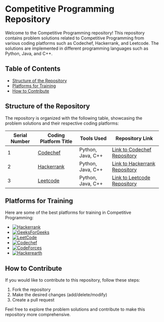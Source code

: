 # Competitive Programming Repository

Welcome to the Competitive Programming repository! This repository contains problem solutions related to Competitive Programming from various coding platforms such as Codechef, Hackerrank, and Leetcode. The solutions are implemented in different programming languages such as Python, Java, and C++.

## Table of Contents
- [Structure of the Repository](#structure-of-the-repository)
- [Platforms for Training](#platforms-for-training)
- [How to Contribute](#how-to-contribute)


## Structure of the Repository

The repository is organized with the following table, showcasing the problem solutions and their respective coding platforms:

| Serial Number | Coding Platform Title                                          | Tools Used   | Repository Link                                                                                            |
| ------------- | ------------------------------------------------------------ | ------------ | ---------------------------------------------------------------------------------------------------------- |
| 1             | [Codechef](https://codechef.com/)                 | Python, Java, C++ | [Link to Codechef Repository](https://github.com/Haleshot/Competitive-Programming/tree/master/Codechef)   |
| 2             | [Hackerrank](https://hackerrank.com/)             | Python, Java, C++ | [Link to Hackerrank Repository](https://github.com/Haleshot/Competitive-Programming/tree/master/Hackerrank) |
| 3             | [Leetcode](https://leetcode.com/)                 | Python, Java, C++ | [Link to Leetcode Repository](https://github.com/Haleshot/Competitive-Programming/tree/master/Leet_Code) |


## Platforms for Training

Here are some of the best platforms for training in Competitive Programming:

- [![Hackerrank](https://img.shields.io/badge/-hackerrank-7cfc00?style=flat&labelColor=7cfc00&logo=hackerrank&logoColor=white)](https://www.hackerrank.com/hari_leo03)	
- [![GeeksForGeeks](https://img.shields.io/badge/geekforgeeks-blue)](https://auth.geeksforgeeks.org/user/Haleshot/practice/)	
- [![LeetCode](https://img.shields.io/badge/-LeetCode-ff8c00?style=flat&labelColor=ff8c00&logo=LeetCode&logoColor=white)](https://leetcode.com/Haleshot/)
- [![Codechef](https://img.shields.io/badge/-Codechef-909090?style=flat&labelColor=909090&logo=Codechef&logoColor=white)](https://www.codechef.com/users/haleshot)
- [![CodeForces](https://img.shields.io/badge/-CodeForces-ec6161?style=flat&labelColor=ec6161&logo=CodeForces&logoColor=white)](https://codeforces.com/profile/Haleshot)	
- [![Hackerearth](https://img.shields.io/badge/hackerearth-purple.svg)](https://www.hackerearth.com/@srihari238)

## How to Contribute

If you would like to contribute to this repository, follow these steps:

1. Fork the repository
2. Make the desired changes (add/delete/modify)
3. Create a pull request

Feel free to explore the problem solutions and contribute to make this repository more comprehensive.

